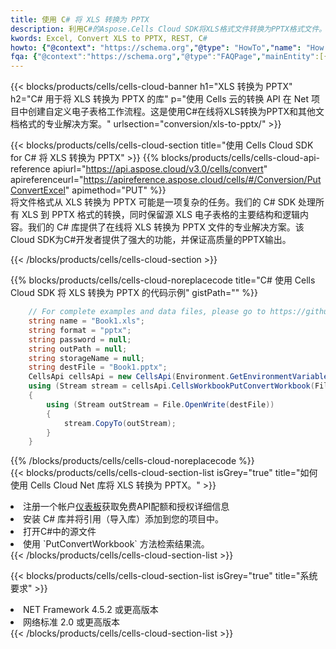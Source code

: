 ```yaml
---
title: 使用 C# 将 XLS 转换为 PPTX
description: 利用C#的Aspose.Cells Cloud SDK将XLS格式文件转换为PPTX格式文件。
kwords: Excel, Convert XLS to PPTX, REST, C#
howto: {"@context": "https://schema.org","@type": "HowTo","name": "How to convert XLS to PPTX using the Cells Cloud Net library.","description": "How to convert XLS to PPTX using the Cells Cloud Net library.","image": {"@type": "ImageObject"},"url": "/net/conversion/xls-to-pptx/","step": [{ "@type": "HowToStep","name": "How to convert XLS to PPTX using the Cells Cloud Net library. step 1", "image": {"@type": "ImageObject",},"url": "/net/conversion/xls-to-pptx/","text": "Register an account at <a href='https://dashboard.aspose.cloud/'>Dashboard</a> to get free API quota & authorization details",},{ "@type": "HowToStep","name": "How to convert XLS to PPTX using the Cells Cloud Net library. step 1", "image": {"@type": "ImageObject",},"url": "/net/conversion/xls-to-pptx/","text": "Install C# library and add the reference (import the library) to your project.",},{ "@type": "HowToStep","name": "How to convert XLS to PPTX using the Cells Cloud Net library. step 1", "image": {"@type": "ImageObject",},"url": "/net/conversion/xls-to-pptx/","text": "Open the source file in C#",},{ "@type": "HowToStep","name": "How to convert XLS to PPTX using the Cells Cloud Net library. step 1", "image": {"@type": "ImageObject",},"url": "/net/conversion/xls-to-pptx/","text": "Use the `PutConvertWorkbook` method to retrieve the resulting stream.",}, ],"supply": {"@type": "HowToSupply","name": "document"},"tool": [{"@type": "HowToTool","name": "Visual Studio, Visual Studio Code, Rider "},{"@type": "HowToTool","name": "Aspose Cells"}],"totalTime": "PT6M"}
fqa: {"@context":"https://schema.org","@type":"FAQPage","mainEntity":[{"@type":"Question","name":"Why convert file formats in C# using REST API?","acceptedAnswer":{"@type":"Answer","text":"Documents are encoded in many ways, and some files may be incompatible with the software you use. To open and read such files, just convert them to appropriate file formats.<br/><ol><li>Install .NET SDK and add the reference (import the library) to your project.</li><li>Open the source file in C# using REST API.</li><li>Call the PutConvertWorkbookRequest() method, passing an output filename with required extension.</li><li>Get the result of conversion as a separate file.</li></ol>"}},{"@type":"Question","name":"What file formats can I convert with your C# library?","acceptedAnswer":{"@type":"Answer","text":"We support a variety of file formats for conversion using .NET library, including XLSX, Excel, xls , PDF, CSV, HTML, Markdown, XML, PNG, JPG, TIFF, Json, TXT and many more."}},{"@type":"Question","name":"What is the maximum allowed file size for conversion using this .NET library?","acceptedAnswer":{"@type":"Answer","text":"There are no file size limits for format conversions using .NET library."}}]}
---
```

{{< blocks/products/cells/cells-cloud-banner h1="XLS 转换为 PPTX" h2="C# 用于将 XLS 转换为 PPTX 的库" p="使用 Cells 云的转换 API 在 Net 项目中创建自定义电子表格工作流程。这是使用C#在线将XLS转换为PPTX和其他文档格式的专业解决方案。" urlsection="conversion/xls-to-pptx/" >}}

{{< blocks/products/cells/cells-cloud-section title="使用 Cells Cloud SDK for C# 将 XLS 转换为 PPTX" >}}
{{% blocks/products/cells/cells-cloud-api-reference apiurl="https://api.aspose.cloud/v3.0/cells/convert" apireferenceurl="https://apireference.aspose.cloud/cells/#/Conversion/PutConvertExcel" apimethod="PUT" %}}
<br/>
将文件格式从 XLS 转换为 PPTX 可能是一项复杂的任务。我们的 C# SDK 处理所有 XLS 到 PPTX 格式的转换，同时保留源 XLS 电子表格的主要结构和逻辑内容。我们的 C# 库提供了在线将 XLS 转换为 PPTX 文件的专业解决方案。该Cloud SDK为C#开发者提供了强大的功能，并保证高质量的PPTX输出。

{{< /blocks/products/cells/cells-cloud-section >}}

{{% blocks/products/cells/cells-cloud-noreplacecode title="C# 使用 Cells Cloud SDK 将 XLS 转换为 PPTX 的代码示例" gistPath="" %}}
 
```cs
    // For complete examples and data files, please go to https://github.com/aspose-cells-cloud/aspose-cells-cloud-dotnet/
    string name = "Book1.xls";
    string format = "pptx";
    string password = null;
    string outPath = null;
    string storageName = null;
    string destFile = "Book1.pptx";
    CellsApi cellsApi = new CellsApi(Environment.GetEnvironmentVariable("ProductClientId"), Environment.GetEnvironmentVariable("ProductClientSecret"));
    using (Stream stream = cellsApi.CellsWorkbookPutConvertWorkbook(File.OpenRead(name), format, password, outPath, storageName))
    {
        using (Stream outStream = File.OpenWrite(destFile))
        {
            stream.CopyTo(outStream);
        }
    }
```
 
{{% /blocks/products/cells/cells-cloud-noreplacecode %}}
<br/>
{{< blocks/products/cells/cells-cloud-section-list isGrey="true" title="如何使用 Cells Cloud Net 库将 XLS 转换为 PPTX。" >}}
<li>注册一个帐户<a href="https://dashboard.aspose.cloud/">仪表板</a>获取免费API配额和授权详细信息</li>
<li>安装 C# 库并将引用（导入库）添加到您的项目中。</li>
<li>打开C#中的源文件</li>
<li>使用 `PutConvertWorkbook` 方法检索结果流。</li>
{{< /blocks/products/cells/cells-cloud-section-list >}}

{{< blocks/products/cells/cells-cloud-section-list isGrey="true" title="系统要求" >}}
<li>NET Framework 4.5.2 或更高版本</li>
<li>网络标准 2.0 或更高版本</li>
{{< /blocks/products/cells/cells-cloud-section-list >}}
